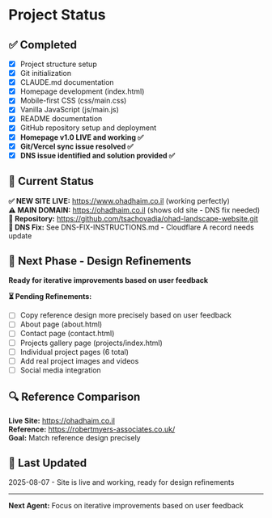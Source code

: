 # Project Status

## ✅ Completed
- [x] Project structure setup
- [x] Git initialization  
- [x] CLAUDE.md documentation
- [x] Homepage development (index.html)
- [x] Mobile-first CSS (css/main.css)
- [x] Vanilla JavaScript (js/main.js)
- [x] README documentation
- [x] GitHub repository setup and deployment
- [x] **Homepage v1.0 LIVE and working ✅**
- [x] **Git/Vercel sync issue resolved ✅**
- [x] **DNS issue identified and solution provided ✅**

## 🔄 Current Status
**✅ NEW SITE LIVE:** https://www.ohadhaim.co.il (working perfectly)  
**⚠️ MAIN DOMAIN:** https://ohadhaim.co.il (shows old site - DNS fix needed)  
**🔗 Repository:** https://github.com/tsachovadia/ohad-landscape-website.git  
**🔧 DNS Fix:** See DNS-FIX-INSTRUCTIONS.md - Cloudflare A record needs update  

## 🎯 Next Phase - Design Refinements
**Ready for iterative improvements based on user feedback**

**⏳ Pending Refinements:**
- [ ] Copy reference design more precisely based on user feedback
- [ ] About page (about.html)
- [ ] Contact page (contact.html)
- [ ] Projects gallery page (projects/index.html)
- [ ] Individual project pages (6 total)
- [ ] Add real project images and videos
- [ ] Social media integration

## 🔍 Reference Comparison
**Live Site:** https://ohadhaim.co.il  
**Reference:** https://robertmyers-associates.co.uk/  
**Goal:** Match reference design precisely

## 📅 Last Updated
2025-08-07 - Site is live and working, ready for design refinements

---
**Next Agent:** Focus on iterative improvements based on user feedback